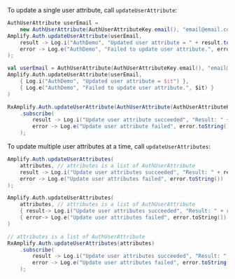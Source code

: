 To update a single user attribute, call `updateUserAttribute`:

<amplify-block-switcher>
<amplify-block name="Java">

```java
AuthUserAttribute userEmail =
    new AuthUserAttribute(AuthUserAttributeKey.email(), "email@email.com");
Amplify.Auth.updateUserAttribute(userEmail,
    result -> Log.i("AuthDemo", "Updated user attribute = " + result.toString()),
    error -> Log.e("AuthDemo", "Failed to update user attribute.", error)
);
```

</amplify-block>
<amplify-block name="Kotlin">

```kotlin
val userEmail = AuthUserAttribute(AuthUserAttributeKey.email(), "email@email.com")
Amplify.Auth.updateUserAttribute(userEmail,
    { Log.i("AuthDemo", "Updated user attribute = $it") },
    { Log.e("AuthDemo", "Failed to update user attribute.", $it) }
)
```

</amplify-block>
<amplify-block name="RxJava">

```java
RxAmplify.Auth.updateUserAttribute(AuthUserAttribute(AuthUserAttributeKey.email(), "email@email.com"))
    .subscribe(
        result -> Log.i("Update user attribute succeeded", "Result: " + result.toString()),
        error -> Log.e("Update user attribute failed", error.toString())
    );
```

</amplify-block>
</amplify-block-switcher>

To update multiple user attributes at a time, call `updateUserAttributes`:

<amplify-block-switcher>
<amplify-block name="Java">

```java
Amplify.Auth.updateUserAttributes(
    attributes, // attributes is a list of AuthUserAttribute
    result -> Log.i("Update user attributes succeeded", "Result: " + result.toString()),
    error -> Log.e("Update user attributes failed", error.toString())
);
```

</amplify-block>
<amplify-block name="Kotlin">

```kotlin
Amplify.Auth.updateUserAttributes(
    attributes, // attributes is a list of AuthUserAttribute
    { result-> Log.i("Update user attributes succeeded", "Result: " + result.toString()) },
    { error-> Log.e("Update user attributes failed", error.toString()) }
)
```

</amplify-block>
<amplify-block name="RxJava">

```java
// attributes is a list of AuthUserAttribute
RxAmplify.Auth.updateUserAttributes(attributes)
    .subscribe(
        result -> Log.i("Update user attributes succeeded", "Result: " + result.toString()),
        error -> Log.e("Update user attributes failed", error.toString())
    );
```

</amplify-block>
</amplify-block-switcher>
